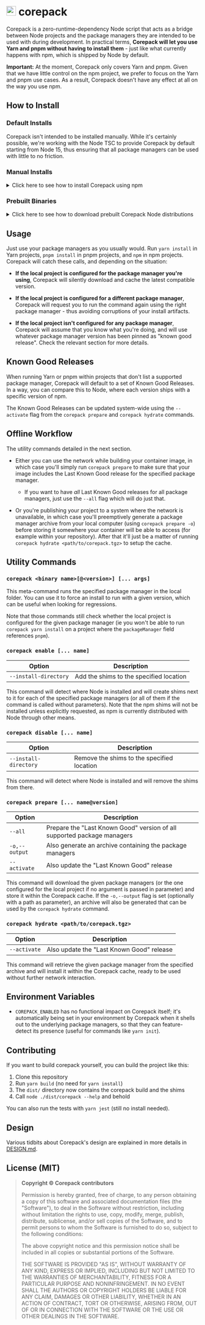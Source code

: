 # <img src="./icon.svg" height="25" /> corepack

Corepack is a zero-runtime-dependency Node script that acts as a bridge between Node projects and the package managers
they are intended to be used with during development. In practical terms, **Corepack will let you use Yarn and pnpm
without having to install them** - just like what currently happens with npm, which is shipped by Node by default.

**Important:** At the moment, Corepack only covers Yarn and pnpm. Given that we have little control on the npm project,
we prefer to focus on the Yarn and pnpm use cases. As a result, Corepack doesn't have any effect at all on the way you
use npm.

## How to Install

### Default Installs

Corepack isn't intended to be installed manually. While it's certainly possible, we're working with the Node TSC to
provide Corepack by default starting from Node 15, thus ensuring that all package managers can be used with little to no
friction.

### Manual Installs

<details>
<summary>Click here to see how to install Corepack using npm</summary>

First uninstall your global Yarn and pnpm binaries (just leave npm). In general, you'd do this by running the following
command:

```shell
npm uninstall -g yarn pnpm

# That should be enough, but if you installed Yarn without going through npm it might
# be more tedious - for example, you might need to run `brew uninstall yarn` as well.
```

Then install Corepack:

```shell
npm install -g corepack
```

We do acknowledge the irony and overhead of using npm to install Corepack, which is at least part of why the preferred
option is to use the Corepack version that will be distributed along with Node itself.

</details>

### Prebuilt Binaries

<details>
<summary>Click here to see how to download prebuilt Corepack Node distributions</summary>

We have a few prebuilt Node binaries (based on the [following branch](https://github.com/arcanis/node/tree/mael/pmm))
that you can just download, unpack somewhere, and add to your `PATH` environment variable.

1. Go to [this page](https://github.com/arcanis/pmm/actions?query=workflow%3ABuild)
2. Open the latest build (the one at the top)
3. Download the right artifact (Linux or Darwin)
4. Unzip the artifact, then untar it
5. Add the `node-v15.0.0-nightlyYYYY-MM-DDXXXX-linux-x64/bin` directory to your `$PATH`

</details>

## Usage

Just use your package managers as you usually would. Run `yarn install` in Yarn projects, `pnpm install` in pnpm
projects, and `npm` in npm projects. Corepack will catch these calls, and depending on the situation:

- **If the local project is configured for the package manager you're using**, Corepack will silently download and cache
  the latest compatible version.

- **If the local project is configured for a different package manager**, Corepack will request you to run the command
  again using the right package manager - thus avoiding corruptions of your install artifacts.

- **If the local project isn't configured for any package manager**, Corepack will assume that you know what you're
  doing, and will use whatever package manager version has been pinned as "known good release". Check the relevant
  section for more details.

## Known Good Releases

When running Yarn or pnpm within projects that don't list a supported package manager, Corepack will default to a set of
Known Good Releases. In a way, you can compare this to Node, where each version ships with a specific version of npm.

The Known Good Releases can be updated system-wide using the `--activate` flag from the `corepack prepare`
and `corepack hydrate` commands.

## Offline Workflow

The utility commands detailed in the next section.

- Either you can use the network while building your container image, in which case you'll simply run `corepack prepare`
  to make sure that your image includes the Last Known Good release for the specified package manager.

    - If you want to have *all* Last Known Good releases for all package managers, just use the `--all` flag which will
      do just that.

- Or you're publishing your project to a system where the network is unavailable, in which case you'll preemptively
  generate a package manager archive from your local computer (using `corepack prepare -o`) before storing it somewhere
  your container will be able to access (for example within your repository). After that it'll just be a matter of
  running `corepack hydrate <path/to/corepack.tgz>` to setup the cache.

## Utility Commands

### `corepack <binary name>[@<version>] [... args]`

This meta-command runs the specified package manager in the local folder. You can use it to force an install to run with
a given version, which can be useful when looking for regressions.

Note that those commands still check whether the local project is configured for the given package manager (ie you won't
be able to run `corepack yarn install` on a project where the `packageManager` field references `pnpm`).

### `corepack enable [... name]`

| Option | Description |
| --- | --- |
| `--install-directory` | Add the shims to the specified location |

This command will detect where Node is installed and will create shims next to it for each of the specified package
managers (or all of them if the command is called without parameters). Note that the npm shims will not be installed
unless explicitly requested, as npm is currently distributed with Node through other means.

### `corepack disable [... name]`

| Option | Description |
| --- | --- |
| `--install-directory` | Remove the shims to the specified location |

This command will detect where Node is installed and will remove the shims from there.

### `corepack prepare [... name@version]`

| Option | Description |
| --- | --- |
| `--all` | Prepare the "Last Known Good" version of all supported package managers |
| `-o,--output` | Also generate an archive containing the package managers |
| `--activate` | Also update the "Last Known Good" release |

This command will download the given package managers (or the one configured for the local project if no argument is
passed in parameter) and store it within the Corepack cache. If the `-o,--output` flag is set (optionally with a path as
parameter), an archive will also be generated that can be used by the `corepack hydrate` command.

### `corepack hydrate <path/to/corepack.tgz>`

| Option | Description |
| --- | --- |
| `--activate` | Also update the "Last Known Good" release |

This command will retrieve the given package manager from the specified archive and will install it within the Corepack
cache, ready to be used without further network interaction.

## Environment Variables

- `COREPACK_ENABLED` has no functional impact on Corepack itself; it's automatically being set in your environment by
  Corepack when it shells out to the underlying package managers, so that they can feature-detect its presence (useful
  for commands like `yarn init`).

## Contributing

If you want to build corepack yourself, you can build the project like this:

1. Clone this repository
2. Run `yarn build` (no need for `yarn install`)
3. The `dist/` directory now contains the corepack build and the shims
4. Call `node ./dist/corepack --help` and behold

You can also run the tests with `yarn jest` (still no install needed).

## Design

Various tidbits about Corepack's design are explained in more details in [DESIGN.md](/DESIGN.md).

## License (MIT)

> **Copyright © Corepack contributors**
>
> Permission is hereby granted, free of charge, to any person obtaining a copy of this software and associated documentation files (the "Software"), to deal in the Software without restriction, including without limitation the rights to use, copy, modify, merge, publish, distribute, sublicense, and/or sell copies of the Software, and to permit persons to whom the Software is furnished to do so, subject to the following conditions:
>
> The above copyright notice and this permission notice shall be included in all copies or substantial portions of the Software.
>
> THE SOFTWARE IS PROVIDED "AS IS", WITHOUT WARRANTY OF ANY KIND, EXPRESS OR IMPLIED, INCLUDING BUT NOT LIMITED TO THE WARRANTIES OF MERCHANTABILITY, FITNESS FOR A PARTICULAR PURPOSE AND NONINFRINGEMENT. IN NO EVENT SHALL THE AUTHORS OR COPYRIGHT HOLDERS BE LIABLE FOR ANY CLAIM, DAMAGES OR OTHER LIABILITY, WHETHER IN AN ACTION OF CONTRACT, TORT OR OTHERWISE, ARISING FROM, OUT OF OR IN CONNECTION WITH THE SOFTWARE OR THE USE OR OTHER DEALINGS IN THE SOFTWARE.
